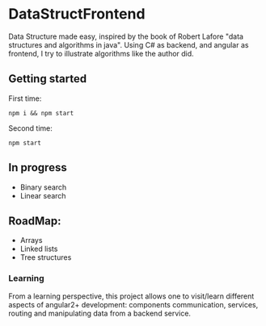 # DataStructFrontend

Data Structure made easy, inspired by the book of Robert Lafore "data structures and algorithms in java".
Using C# as backend, and angular as frontend, I try to illustrate algorithms like the author did.

## Getting started

First time:

`npm i && npm start`

Second time:

`npm start`

## In progress

* Binary search
* Linear search

## RoadMap:

* Arrays
* Linked lists
* Tree structures

### Learning

From a learning perspective, this project allows one to visit/learn different aspects of angular2+ development: components communication, services, routing and manipulating data from a backend service.


